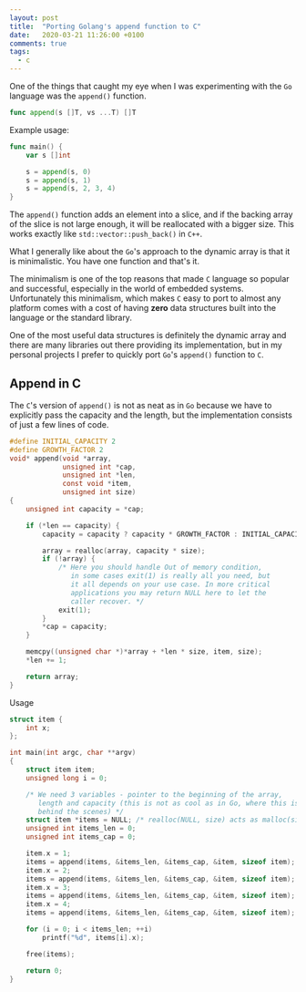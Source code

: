 ```yaml
---
layout: post
title:  "Porting Golang's append function to C"
date:   2020-03-21 11:26:00 +0100
comments: true
tags:
  - c
---
```


One of the things that caught my eye when I was experimenting with the
`Go` language was the `append()` function. 

```go
func append(s []T, vs ...T) []T
```

Example usage:

```go
func main() {
	var s []int

	s = append(s, 0)
	s = append(s, 1)
	s = append(s, 2, 3, 4)
}
```

The `append()` function adds an element into a slice, and if the
backing array of the slice is not large enough, it will be reallocated with
a bigger size. This works exactly like `std::vector::push_back()` in `C++`.

What I generally like about the `Go`'s approach to the dynamic array is that
it is minimalistic. You have one function and that's it.

The minimalism is one of the top reasons that made `C` language so popular and
successful, especially in the world of embedded systems.
Unfortunately this minimalism, which makes `C` easy to port to almost any platform
comes with a cost of having **zero** data structures built into the language
or the standard library.

One of the most useful data structures is definitely the dynamic array and there
are many libraries out there providing its implementation, but in my personal
projects I prefer to quickly port `Go`'s `append()` function to `C`.

Append in C
-----------

The `C`'s version of `append()` is not as neat as in `Go` because we have to
explicitly pass the capacity and the length, but the implementation
consists of just a few lines of code.

```c
#define INITIAL_CAPACITY 2
#define GROWTH_FACTOR 2
void* append(void *array,
             unsigned int *cap,
             unsigned int *len,
             const void *item,
             unsigned int size)
{
    unsigned int capacity = *cap;

    if (*len == capacity) {
        capacity = capacity ? capacity * GROWTH_FACTOR : INITIAL_CAPACITY;

        array = realloc(array, capacity * size);
        if (!array) {
            /* Here you should handle Out of memory condition,
               in some cases exit(1) is really all you need, but
               it all depends on your use case. In more critical
               applications you may return NULL here to let the
               caller recover. */
            exit(1);
        }
        *cap = capacity;
    }

    memcpy((unsigned char *)*array + *len * size, item, size);
    *len += 1;

    return array;
}
```

Usage

```c
struct item {
    int x;
};

int main(int argc, char **argv)
{
    struct item item;
    unsigned long i = 0;

    /* We need 3 variables - pointer to the beginning of the array,
       length and capacity (this is not as cool as in Go, where this is hidden
       behind the scenes) */
    struct item *items = NULL; /* realloc(NULL, size) acts as malloc(size)*/
    unsigned int items_len = 0;
    unsigned int items_cap = 0;

    item.x = 1;
    items = append(items, &items_len, &items_cap, &item, sizeof item);
    item.x = 2;
    items = append(items, &items_len, &items_cap, &item, sizeof item);
    item.x = 3;
    items = append(items, &items_len, &items_cap, &item, sizeof item);
    item.x = 4;
    items = append(items, &items_len, &items_cap, &item, sizeof item);

    for (i = 0; i < items_len; ++i)
        printf("%d", items[i].x);

    free(items);

    return 0;
}
```
